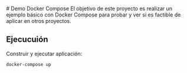 # Demo Docker Compose
El objetivo de este proyecto es realizar un ejemplo básico con Docker Compose para probar y ver si es factible de aplicar en otros proyectos.

## Ejecucuión

Construir y ejecutar aplicación:

```
docker-compose up
```

